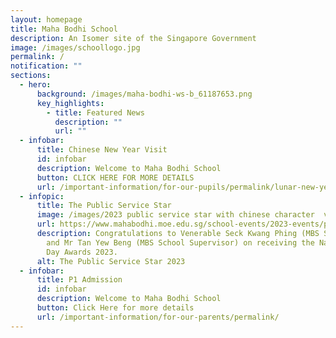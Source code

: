 ```yaml
---
layout: homepage
title: Maha Bodhi School
description: An Isomer site of the Singapore Government
image: /images/schoollogo.jpg
permalink: /
notification: ""
sections:
  - hero:
      background: /images/maha-bodhi-ws-b_61187653.png
      key_highlights:
        - title: Featured News
          description: ""
          url: ""
  - infobar:
      title: Chinese New Year Visit
      id: infobar
      description: Welcome to Maha Bodhi School
      button: CLICK HERE FOR MORE DETAILS
      url: /important-information/for-our-pupils/permalink/lunar-new-year-visit-by-former-students/
  - infopic:
      title: The Public Service Star
      image: /images/2023 public service star with chinese character  v5.png
      url: https://www.mahabodhi.moe.edu.sg/school-events/2023-events/permalink/
      description: Congratulations to Venerable Seck Kwang Phing (MBS SMC Chairperson)
        and Mr Tan Yew Beng (MBS School Supervisor) on receiving the National
        Day Awards 2023.
      alt: The Public Service Star 2023
  - infobar:
      title: P1 Admission
      id: infobar
      description: Welcome to Maha Bodhi School
      button: Click Here for more details
      url: /important-information/for-our-parents/permalink/
---
```

